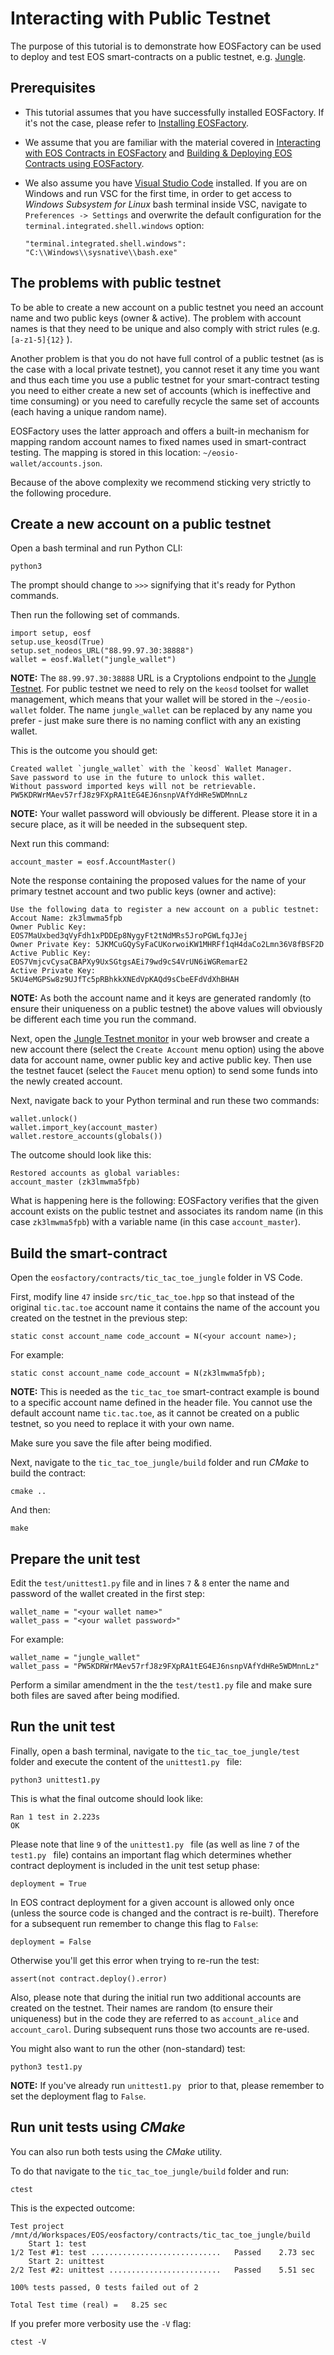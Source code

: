 # Interacting with Public Testnet

The purpose of this tutorial is to demonstrate how EOSFactory can be used to deploy and test EOS smart-contracts on a public testnet, e.g. [Jungle](http://dev.cryptolions.io).

## Prerequisites

- This tutorial assumes that you have successfully installed EOSFactory. If it's not the case, please refer to [Installing EOSFactory](01.InstallingEOSFactory.html).

- We assume that you are familiar with the material covered in [Interacting with EOS Contracts in EOSFactory](02.InteractingWithEOSContractsInEOSFactory.html) and [Building & Deploying EOS Contracts using EOSFactory](03.BuildingAndDeployingEOSContractsInEOSFactory.md).

- We also assume you have [Visual Studio Code](https://code.visualstudio.com/) installed. If you are on Windows and run VSC for the first time, in order to get access to *Windows Subsystem for Linux* bash terminal inside VSC, navigate to `Preferences -> Settings` and overwrite the default configuration for the `terminal.integrated.shell.windows` option:

  ```
  "terminal.integrated.shell.windows": "C:\\Windows\\sysnative\\bash.exe"
  ```


## The problems with public testnet

To be able to create a new account on a public testnet you need an account name and two public keys (owner & active). The problem with account names is that they need to be unique and also comply with strict rules (e.g. `[a-z1-5]{12}` ).

Another problem is that you do not have full control of a public testnet (as is the case with a local private testnet), you cannot reset it any time you want and thus each time you use a public testnet for your smart-contract testing you need to either create a new set of accounts (which is ineffective and time consuming) or you need to carefully recycle the same set of accounts (each having a unique random name).

EOSFactory uses the latter approach and offers a built-in mechanism for mapping random account names to fixed names used in smart-contract testing. The mapping is stored in this location: `~/eosio-wallet/accounts.json`.

Because of the above complexity we recommend sticking very strictly to the following procedure.

## Create a new account on a public testnet

Open a bash terminal and run Python CLI:

```
python3
```

The prompt should change to `>>>` signifying that it's ready for Python commands.

Then run the following set of commands.

```
import setup, eosf
setup.use_keosd(True)
setup.set_nodeos_URL("88.99.97.30:38888")
wallet = eosf.Wallet("jungle_wallet")
```

**NOTE:** The `88.99.97.30:38888` URL is a Cryptolions endpoint to the [Jungle Testnet](http://dev.cryptolions.io/). For public testnet we need to rely on the `keosd` toolset for wallet management, which means that your wallet will be stored in the `~/eosio-wallet` folder. The name `jungle_wallet` can be replaced by any name you prefer - just make sure there is no naming conflict with any an existing wallet.

This is the outcome you should get:

```
Created wallet `jungle_wallet` with the `keosd` Wallet Manager.
Save password to use in the future to unlock this wallet.
Without password imported keys will not be retrievable.
PW5KDRWrMAev57rfJ8z9FXpRA1tEG4EJ6nsnpVAfYdHRe5WDMnnLz
```

**NOTE:** Your wallet password will obviously be different. Please store it in a secure place, as it will be needed in the subsequent step.

Next run this command:

```
account_master = eosf.AccountMaster()
```

Note the response containing the proposed values for the name of your primary testnet account and two public keys (owner and active):

```
Use the following data to register a new account on a public testnet:
Accout Name: zk3lmwma5fpb
Owner Public Key: EOS7MaUxbed3qVyFdh1xPDDEp8NygyFt2tNdMRs5JroPGWLfqJJej
Owner Private Key: 5JKMCuGQySyFaCUKorwoiKW1MHRFf1qH4daCo2Lmn36V8fBSF2D
Active Public Key: EOS7VmjcvCysaCBAPXy9UxSGtgsAEi79wd9cS4VrUN6iWGRemarE2
Active Private Key: 5KU4eMGPSw8z9UJfTc5pRBhkkXNEdVpKAQd9sCbeEFdVdXhBHAH
```

**NOTE:** As both the account name and it keys are generated randomly (to ensure their uniqueness on a public testnet) the above values will obviously be different each time you run the command.

Next, open the [Jungle Testnet monitor](http://dev.cryptolions.io/) in your web browser and create a new account there (select the `Create Account` menu option) using the above data for account name, owner public key and active public key. Then use the testnet faucet (select the `Faucet` menu option) to send some funds into the newly created account.

Next, navigate back to your Python terminal and run these two commands:

```
wallet.unlock()
wallet.import_key(account_master)
wallet.restore_accounts(globals())
```

The outcome should look like this:

```
Restored accounts as global variables:
account_master (zk3lmwma5fpb)
```

What is happening here is the following: EOSFactory verifies that the given account exists on the public testnet and associates its random name (in this case `zk3lmwma5fpb`) with a variable name (in this case `account_master`).

## Build the smart-contract

Open the `eosfactory/contracts/tic_tac_toe_jungle` folder in VS Code.

First, modify line `47` inside  `src/tic_tac_toe.hpp` so that instead of the original `tic.tac.toe` account name it contains the name of the account you created on the testnet in the previous step:

```
static const account_name code_account = N(<your account name>);
```

For example: 

```
static const account_name code_account = N(zk3lmwma5fpb);
```

**NOTE:** This is needed as the `tic_tac_toe` smart-contract example is bound to a specific account name defined in the header file. You cannot use the default account name `tic.tac.toe`, as it cannot be created on a public testnet, so you need to replace it with your own name.

Make sure you save the file after being modified.

Next, navigate to the `tic_tac_toe_jungle/build` folder and run *CMake* to build the contract:

```
cmake ..
```

And then:

```
make
```

## Prepare the unit test

Edit the `test/unittest1.py` file and in lines `7` & `8` enter the name and password of the wallet created in the first step:

```
wallet_name = "<your wallet name>"
wallet_pass = "<your wallet password>"
```

For example:

```
wallet_name = "jungle_wallet"
wallet_pass = "PW5KDRWrMAev57rfJ8z9FXpRA1tEG4EJ6nsnpVAfYdHRe5WDMnnLz"
```

Perform a similar amendment in the the `test/test1.py` file and make sure both files are saved after being modified.

## Run the unit test

Finally, open a bash terminal, navigate to the `tic_tac_toe_jungle/test` folder and execute the content of the `unittest1.py ` file:

```
python3 unittest1.py
```

This is what the final outcome should look like:

```
Ran 1 test in 2.223s
OK
```

Please note that line `9` of the `unittest1.py ` file (as well as line `7` of the `test1.py ` file) contains an important flag which determines whether contract deployment is included in the unit test setup phase:

```
deployment = True
```

In EOS contract deployment for a given account is allowed only once (unless the source code is changed and the contract is re-built). Therefore for a subsequent run remember to change this flag to `False`:

```
deployment = False
```

Otherwise you'll get this error when trying to re-run the test:

```
assert(not contract.deploy().error)
```
Also, please note that during the initial run two additional accounts are created on the testnet. Their names are random (to ensure their uniqueness) but in the code they are referred to as `account_alice`  and `account_carol`. During subsequent runs those two accounts are re-used.

You might also want to run the other (non-standard) test:

```
python3 test1.py
```

**NOTE:** If you've already run `unittest1.py ` prior to that, please remember to set the deployment flag to `False`.

## Run unit tests using *CMake*

You can also run both tests using the *CMake* utility. 

To do that navigate to the `tic_tac_toe_jungle/build` folder and run:

```
ctest
```

This is the expected outcome:

```
Test project /mnt/d/Workspaces/EOS/eosfactory/contracts/tic_tac_toe_jungle/build
    Start 1: test
1/2 Test #1: test .............................   Passed    2.73 sec
    Start 2: unittest
2/2 Test #2: unittest .........................   Passed    5.51 sec

100% tests passed, 0 tests failed out of 2

Total Test time (real) =   8.25 sec
```

If you prefer more verbosity use the `-V` flag:

```
ctest -V
```